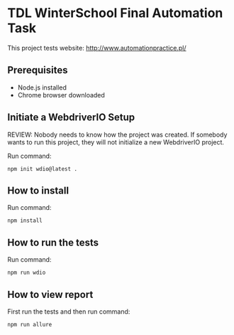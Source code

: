 # TDL WinterSchool Final Automation Task

This project tests website: http://www.automationpractice.pl/

## Prerequisites

* Node.js installed 
* Chrome browser downloaded

## Initiate a WebdriverIO Setup
REVIEW: Nobody needs to know how the project was created. If somebody wants to run this project, they will not initialize a new WebdriverIO project.

Run command:
```
npm init wdio@latest .
```

## How to install
Run command:
```
npm install
```

## How to run the tests
Run command:
```
npm run wdio
```

## How to view report
First run the tests and then run command:
```
npm run allure
```